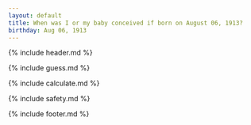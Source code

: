 ```yaml
---
layout: default
title: When was I or my baby conceived if born on August 06, 1913?
birthday: Aug 06, 1913
---
```


{% include header.md %}

{% include guess.md %}

{% include calculate.md %}

{% include safety.md %}

{% include footer.md %}



